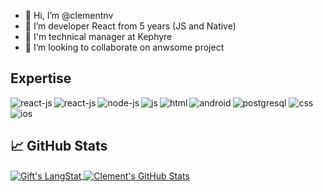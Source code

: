 - 👋 Hi, I’m @clementnv
- 👀 I’m developer React from 5 years (JS and Native)
- 💼 I'm technical manager at Kephyre
- 💞️ I’m looking to collaborate on anwsome project

## Expertise
<img align="left" alt="react-js" src="https://img.shields.io/badge/React-20232A?style=for-the-badge&logo=react&logoColor=61DAFB">
<img align="left" alt="react-js" src="https://img.shields.io/badge/React_Native-20232A?style=for-the-badge&logo=react&logoColor=61DAFB">
<img align="left" alt="node-js" src="https://img.shields.io/badge/-node_js-339933?style=for-the-badge&logo=node.js&logoColor=white">
<img alt="postgresql" src="https://img.shields.io/badge/-postgreSQL-4169E1?style=for-the-badge&logo=postgresql&logoColor=white">
<img align="left" alt="js" src="https://img.shields.io/badge/TypeScript-007ACC?style=for-the-badge&logo=typescript&logoColor=white">
<img align="left" alt="html" src="https://img.shields.io/badge/-HTML-E34F26?style=for-the-badge&logo=html5&logoColor=white">
<img alt="css" src="https://img.shields.io/badge/CSS-239120?&style=for-the-badge&logo=css3&logoColor=white">
<img align="left" alt="android" src="https://img.shields.io/badge/Android_Studio-3DDC84?style=for-the-badge&logo=android-studio&logoColor=white">
<img alt="ios" src="https://img.shields.io/badge/Xcode-007ACC?style=for-the-badge&logo=Xcode&logoColor=white">

## &#x1f4c8; GitHub Stats

<a href="https://github.com/clementnv">
   <img align="center" src="https://github-readme-streak-stats.herokuapp.com/?user=clementnv" alt="Gift's LangStat" />
</a>
<a href="https://github.com/clementnv">
  <img align="center" src="https://github-readme-stats.vercel.app/api?username=clementnv&show_icons=true&line_height=27&count_private=true" alt="Clement's GitHub Stats" />
</a>  

<!---
clementnv/clementnv is a ✨ special ✨ repository because its `README.md` (this file) appears on your GitHub profile.
You can click the Preview link to take a look at your changes.
--->
